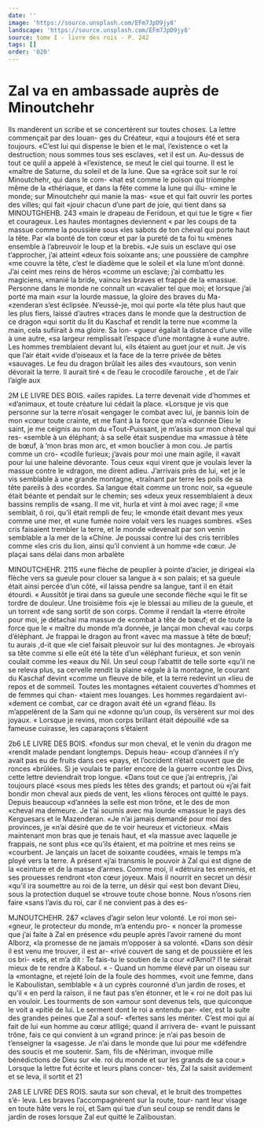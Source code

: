 ```yaml
---
date: ''
image: 'https://source.unsplash.com/EFm7JpD9jy8'
landscape: 'https://source.unsplash.com/EFm7JpD9jy8'
source: tome I - livre des rois - P. 242
tags: []
order: '020'
---
```


# Zal va en ambassade auprès de Minoutchehr

Ils mandèrent un scribe et se concertèrent sur toutes choses. La lettre commençait par des louan- ges du Créateur, «qui a toujours été et sera toujours.
«C’est lui qui dispense le bien et le mal, l’existence
o
«et la destruction; nous sommes tous ses esclaves,
«et il est un. Au-dessus de tout ce qulil a appelé à «l’existence, se meut le ciel qui tourne. Il est le «maître de Saturne, du soleil et de la lune. Que sa «grâce soit sur le roi Minoutchehr, qui dans le com- «hat est comme le poison qui triomphe même de la «thériaque, et dans la fête comme la lune qui illu- «mine le monde; sur Minoutchehr qui manie la mas- «sue et qui fait ouvrir les portes des villes; qui fait «jouir chacun d’une part de joie, qui tient dans sa
MlNOUTGHEHB. 243 «main le drapeau de Feridoun, et qui tue le tigre
« fier et courageux. Les hautes montagnes deviennent « par les coups de ta massue comme la poussière sous «les sabots de ton cheval qui porte haut la tête. Par «la bonté de ton cœur et par la pureté de ta foi tu «mènes ensemble à l’abreuvoir le loup et la brebis.
«Je suis un esclave qui ose t’approcher, j’ai atteint «deux fois soixante ans; une poussière de camphre «me couvre la tête, c’est le diadème que le soleil et
«la lune m’ont donné. J’ai ceint mes reins de héros
«comme un esclave; j’ai combattu les magiciens, «manié la bride, vaincu les braves et frappé de la «massue. Personne dans le monde ne connaît un «cavalier tel que moi; et lorsque j’ai porté ma main
«sur la lourde massue, la gloire des braves du Ma- «zenderan s’est éclipsée. N’eussé-je, moi qui porte
«la tête plus haut que les plus fiers, laissé d’autres «traces dans le monde que la destruction de ce dragon «qui sortit du lit du Kaschaf et rendit la terre nue «comme la main, cela sufiirait à ma gloire. Sa lon- «gueur égalait la distance d’une ville à une autre,
«sa largeur remplissait l’espace d’une montagne à
«une autre. Les hommes tremblaient devant lui, «ils étaient au guet jour et nuit. Je vis que l’air était
«vide d’oiseaux et la face de la terre privée de bêtes «sauvages. Le feu du dragon brûlait les ailes des
«vautours, son venin dévorait la terre. Il aurait tiré « de l’eau le crocodile farouche , et de l’air l’aigle aux

2M LE LIVRE DES BOIS.
«ailes rapides. La terre devenait vide d’hommes et
«d’animaux, et toute créature lui cédait la place. «Lorsque je vis que personne sur la terre n’osait «engager le combat avec lui, je bannis loin de mon «cœur toute crainte, et me fiant à la force que m’a «donnée Dieu le saint, je me ceignis au nom du «Tout-Puissant, je m’assis sur mon cheval qui res- «semble à un éléphant; à sa selle était suspendue ma
«massue à tête de bœuf, à ’mon bras mon arc, et
«mon bouclier à mon cou. Je partis comme un cro- «codile furieux; j’avais pour moi une main agile, il «avait pour lui une haleine dévorante. Tous ceux «qui virent que je voulais lever la massue contre le «dragon, me dirent adieu. J’arrivais près de lui,
«et je le vis semblable à une grande montagne,
«traînant par terre les poils de sa tête pareils à des «cordes. Sa langue était comme un tronc noir, sa «gueule était béante et pendait sur le chemin; ses «deux yeux ressemblaient à deux bassins remplis de «sang. Il me vit, hurla et vint à moi avec rage; il «me semblait, ô roi, qu’il était rempli de feu; le «monde était devant mes yeux comme une mer, et «une fumée noire volait vers les nuages sombres. «Ses cris faisaient trembler la terre, et le monde «devenait par son venin semblable a la mer de la «Chine. Je poussai contre lui des cris terribles comme «les cris du lion, ainsi qu’il convient à un homme
«de cœur. Je plaçai sans délai dans mon arbalète

MINOUTCHEHR. 2115 «une flèche de peuplier à pointe d’acier, je dirigeai
«la flèche vers sa gueule pour clouer sa langue à « son palais; et sa gueule était ainsi percée d’un côté,
«il laissa pendre sa langue, tant il en était étourdi.
« Aussitôt je tirai dans sa gueule une seconde flèche «qui le fit se tordre de douleur. Une troisième fois «je le blessai au milieu de la gueule, et un torrent «de sang sortit de son corps. Comme il rendait la «terre étroite pour moi, je détachai ma massue de
«combat à tête de bœuf; et de toute la force que le
« maître du monde m’a donnée, je lançai mon cheval
«au corps d’éléphant. Je frappai le dragon au front
«avec ma massue à tête de bœuf; tu aurais ,d-it que
«le ciel faisait pleuvoir sur lui des montagnes. Je «broyais sa tête comme si elle eût été la tête d’un
«éléphant furieux, et son venin coulait comme les «eaux du Nil. Un seul coup l’abattit de telle sorte «qu’il ne se releva plus, sa cervelle rendit la plaine «égale à la montagne, le courant du Kaschaf devint «comme un fleuve de bile, et la terre redevint un
«lieu de repos et de sommeil. Toutes les montagnes «étaient couvertes d’hommes et de femmes qui chan- «taient mes louanges. Les hommes regardaient avi- «dement ce combat, car ce dragon avait été un «grand fléau. lls m’appelèrent de la Sam qui ne
«donne qu’un coup, ils versèrent sur moi des joyaux. « Lorsque je revins, mon corps brillant était dépouillé «de sa fameuse cuirasse, les caparaçons s’étaient

2b6 LE LIVRE DES BOIS.
«fondus sur mon cheval, et le venin du dragon me «rendit malade pendant longtemps. Depuis heau- «coup d’années il n’y avait pas eu de fruits dans ces
«pays, et l’occident n’était couvert que de ronces
«brûlées. Si je voulais te parler encore de la guerre «contre les Divs, cette lettre deviendrait trop longue. «Dans tout ce que j’ai entrepris, j’ai toujours placé
«sous mes pieds les têtes des grands; et partout où «j’ai fait bondir mon cheval aux pieds de vent, les «lions féroces ont quitté le pays. Depuis beaucoup «d’années la selle est mon trône, et le des de mon «cheval ma demeure. Je t’ai soumis avec ma lourde «massue le pays des Kerguesars et le Mazenderan. «Je n’ai jamais demandé pour moi des provinces, je
«n’ai désiré que de te voir heureux et victorieux.
«Mais maintenant mon bras que je tenais haut, et «la massue avec laquelle je frappais, ne sont plus «ce qu’ils étaient, et ma poitrine et mes reins se «courbent. Je lançais un lacet de soixante coudées, «mais le temps m’a ployé vers la terre. A présent
«j’ai transmis le pouvoir à Zal qui est digne de la «ceinture et de la masse d’armes. Comme moi, il
«détruira tes ennemis, et ses prouesses rendront «ton cœur joyeux. Mais il nourrit en secret un désir «qu’il ira soumettre au roi de la terre, un désir qui
«est bon devant Dieu, sous la protection duquel se «trouve toute chose bonne. Nous n’osons rien faire «sans l’avis du roi, car il ne convient pas à des es-

MJNOUTCHEHR. 2&7 «claves d’agir selon leur volonté. Le roi mon sei-
«gneur, le protecteur du monde, m’a entendu pro- « noncer la promesse que j’ai faite à Zal en présence
«du peuple après l’avoir ramené du mont Alborz,
«la promesse de ne jamais m’opposer à sa volonté. «Dans son désir il est venu me trouver, il est ar- «rivé couvert de sang et de poussière et les os bri- «sés, et m’a dit : Te fais-tu le soutien de la cour «d’Amol? l1 te siérait mieux de te rendre à Kaboul.
« - Quand un homme élevé par un oiseau sur la
«montagne, et rejeté loin de la foule des hommes,
«voit une femme, dans le Kaboulistan, semblable « à un cyprès couronné d’un jardin de roses, et qu’il
« en perd la raison, il ne faut pas s’en étonner, et le
« roi ne doit pas lui en vouloir. Les tourments de son «amour sont devenus tels, que quiconque le voit a «pitié de lui. Le serment dont le roi a entendu par- «ler, est la suite des grandes peines que Zal a souf- «fertes sans les mériter. C’est moi qui ai fait de lui
«un homme au cœur atlligé; quand il arrivera de- «vant le puissant trône, fais ce qui convient à un «grand prince: je n’ai pas besoin de t’enseigner la «sagesse. Je n’ai dans le monde que lui pour me «défendre des soucis et me soutenir. Sam, fils de «Nériman, invoque mille bénédictions de Dieu sur
«le. roi du monde et sur les grands de sa cour.»
Lorsque la lettre fut écrite et leurs plans concer- tés, Zal la saisit avidement et se leva, il sortit et
21

2A8 LE LIVRE DES ROIS.
sauta sur son cheval, et le bruit des trompettes s’é- leva. Les braves l’accompagnèrent sur la route, tour- nant leur visage en toute hâte vers le roi, et Sam qui tue d’un seul coup se rendit dans le jardin de roses lorsque Zal eut quitté le Zaliboustan.
